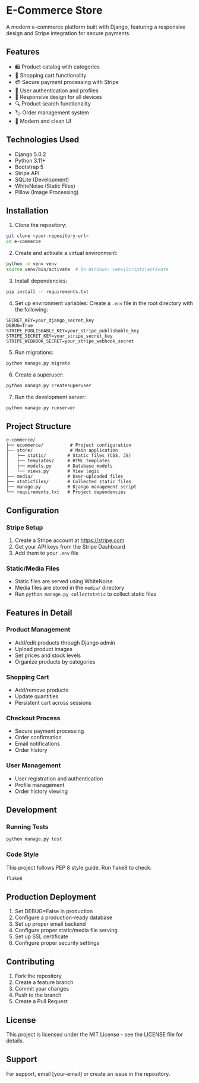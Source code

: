 # E-Commerce Store

A modern e-commerce platform built with Django, featuring a responsive design and Stripe integration for secure payments.

## Features

-   🛍️ Product catalog with categories
-   🛒 Shopping cart functionality
-   💳 Secure payment processing with Stripe
-   👤 User authentication and profiles
-   📱 Responsive design for all devices
-   🔍 Product search functionality
-   🏷️ Order management system
-   🎨 Modern and clean UI

## Technologies Used

-   Django 5.0.2
-   Python 3.11+
-   Bootstrap 5
-   Stripe API
-   SQLite (Development)
-   WhiteNoise (Static Files)
-   Pillow (Image Processing)

## Installation

1. Clone the repository:

```bash
git clone <your-repository-url>
cd e-commerce
```

2. Create and activate a virtual environment:

```bash
python -m venv venv
source venv/bin/activate  # On Windows: venv\Scripts\activate
```

3. Install dependencies:

```bash
pip install -r requirements.txt
```

4. Set up environment variables:
   Create a `.env` file in the root directory with the following:

```
SECRET_KEY=your_django_secret_key
DEBUG=True
STRIPE_PUBLISHABLE_KEY=your_stripe_publishable_key
STRIPE_SECRET_KEY=your_stripe_secret_key
STRIPE_WEBHOOK_SECRET=your_stripe_webhook_secret
```

5. Run migrations:

```bash
python manage.py migrate
```

6. Create a superuser:

```bash
python manage.py createsuperuser
```

7. Run the development server:

```bash
python manage.py runserver
```

## Project Structure

```
e-commerce/
├── ecommerce/          # Project configuration
├── store/              # Main application
│   ├── static/        # Static files (CSS, JS)
│   ├── templates/     # HTML templates
│   ├── models.py      # Database models
│   └── views.py       # View logic
├── media/             # User-uploaded files
├── staticfiles/       # Collected static files
├── manage.py          # Django management script
└── requirements.txt   # Project dependencies
```

## Configuration

### Stripe Setup

1. Create a Stripe account at https://stripe.com
2. Get your API keys from the Stripe Dashboard
3. Add them to your `.env` file

### Static/Media Files

-   Static files are served using WhiteNoise
-   Media files are stored in the `media/` directory
-   Run `python manage.py collectstatic` to collect static files

## Features in Detail

### Product Management

-   Add/edit products through Django admin
-   Upload product images
-   Set prices and stock levels
-   Organize products by categories

### Shopping Cart

-   Add/remove products
-   Update quantities
-   Persistent cart across sessions

### Checkout Process

-   Secure payment processing
-   Order confirmation
-   Email notifications
-   Order history

### User Management

-   User registration and authentication
-   Profile management
-   Order history viewing

## Development

### Running Tests

```bash
python manage.py test
```

### Code Style

This project follows PEP 8 style guide. Run flake8 to check:

```bash
flake8
```

## Production Deployment

1. Set DEBUG=False in production
2. Configure a production-ready database
3. Set up proper email backend
4. Configure proper static/media file serving
5. Set up SSL certificate
6. Configure proper security settings

## Contributing

1. Fork the repository
2. Create a feature branch
3. Commit your changes
4. Push to the branch
5. Create a Pull Request

## License

This project is licensed under the MIT License - see the LICENSE file for details.

## Support

For support, email [your-email] or create an issue in the repository.
